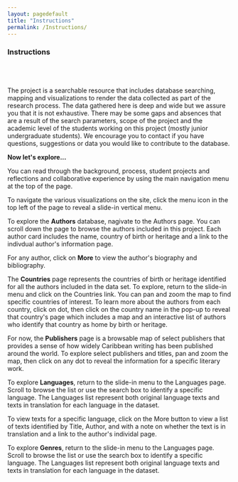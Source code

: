 ```yaml
---
layout: pagedefault
title: "Instructions"
permalink: /Instructions/
---
```


<div class="page_title"><h3>Instructions</h3></div>
<br>
<br>
<br>
The project is a searchable resource that includes database searching, mapping and visualizations to render the data collected as part of the research process. The data gathered here is deep and wide but we assure you that it is not exhaustive. There may be some gaps and absences that are a result of the search parameters, scope of the project and the academic level of the students working on this project (mostly junior undergraduate students). We encourage you to contact if you have questions, suggestions or data you would like to contribute to the database.

**Now let's explore...**

You can read through the background, process, student projects and reflections and collaborative experience by using the main navigation menu at the top of the page.  

To navigate the various visualizations on the site, click the menu icon in the top left of the page to reveal a slide-in vertical menu. 

To explore the __Authors__ database, nagivate to the Authors page. You can scroll down the page to browse the authors included in this project. Each author card includes the name, country of birth or heritage and a link to the indivdual author's information page.

For any author, click on __More__ to view the author's biography and bibliography.  

The __Countries__ page represents the countries of birth or heritage identified for all the authors included in the data set. To explore, return to the slide-in menu and click on the Countries link. You can pan and zoom the map to find specific countries of interest. To learn more about the authors from each country, click on dot, then click on the country name in the pop-up to reveal that country's page which includes a map and an interactive list of authors who identify that country as home by birth or heritage. 

For now, the __Publishers__ page is a browsable map of select publishers that provides a sense of how widely Caribbean writing has been published around the world. To explore select publishers and titles, pan and zoom the map, then click on any dot to reveal the information for a specific literary work.

To explore __Languages__, return to the slide-in menu to the Languages page. Scroll to browse the list or use the search box to identify a specific language. The Languages list represent both original language texts and texts in translation for each language in the dataset.

To view texts for a specific language, click on the More button to view a list of texts identified by Title, Author, and with a note on whether the text is in translation and a link to the author's individal page. 

 To explore __Genres__, return to the slide-in menu to the Languages page. Scroll to browse the list or use the search box to identify a specific language. The Languages list represent both original language texts and texts in translation for each language in the dataset.